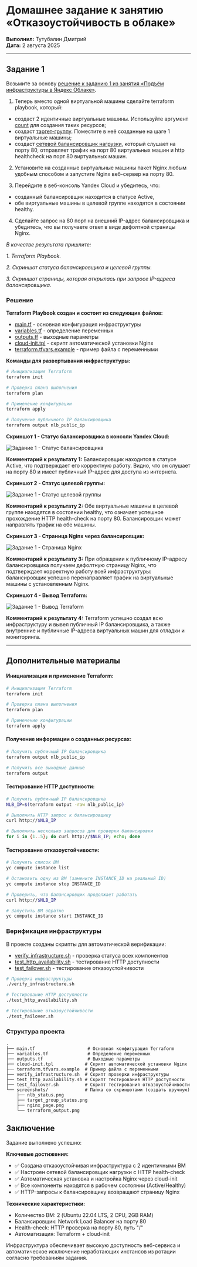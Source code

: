 # Домашнее задание к занятию «Отказоустойчивость в облаке»

**Выполнил:** Тутубалин Дмитрий   
**Дата:** 2 августа 2025

---

## Задание 1

Возьмите за основу [решение к заданию 1 из занятия «Подъём инфраструктуры в Яндекс Облаке»](https://github.com/netology-code/sdvps-homeworks/blob/main/7-03.md#задание-1).

1. Теперь вместо одной виртуальной машины сделайте terraform playbook, который:

- создаст 2 идентичные виртуальные машины. Используйте аргумент [count](https://www.terraform.io/docs/language/meta-arguments/count.html) для создания таких ресурсов;
- создаст [таргет-группу](https://registry.terraform.io/providers/yandex-cloud/yandex/latest/docs/resources/lb_target_group). Поместите в неё созданные на шаге 1 виртуальные машины;
- создаст [сетевой балансировщик нагрузки](https://registry.terraform.io/providers/yandex-cloud/yandex/latest/docs/resources/lb_network_load_balancer), который слушает на порту 80, отправляет трафик на порт 80 виртуальных машин и http healthcheck на порт 80 виртуальных машин.

2. Установите на созданные виртуальные машины пакет Nginx любым удобным способом и запустите Nginx веб-сервер на порту 80.

3. Перейдите в веб-консоль Yandex Cloud и убедитесь, что: 

- созданный балансировщик находится в статусе Active,
- обе виртуальные машины в целевой группе находятся в состоянии healthy.

4. Сделайте запрос на 80 порт на внешний IP-адрес балансировщика и убедитесь, что вы получаете ответ в виде дефолтной страницы Nginx.

*В качестве результата пришлите:*

*1. Terraform Playbook.*

*2. Скриншот статуса балансировщика и целевой группы.*

*3. Скриншот страницы, которая открылась при запросе IP-адреса балансировщика.*

### Решение

**Terraform Playbook создан и состоит из следующих файлов:**

- [main.tf](main.tf) - основная конфигурация инфраструктуры
- [variables.tf](variables.tf) - определение переменных
- [outputs.tf](outputs.tf) - выходные параметры
- [cloud-init.tpl](cloud-init.tpl) - скрипт автоматической установки Nginx
- [terraform.tfvars.example](terraform.tfvars.example) - пример файла с переменными

**Команды для развертывания инфраструктуры:**

```bash
# Инициализация Terraform
terraform init

# Проверка плана выполнения
terraform plan

# Применение конфигурации
terraform apply

# Получение публичного IP балансировщика
terraform output nlb_public_ip
```

**Скриншот 1 - Статус балансировщика в консоли Yandex Cloud:**

![Задание 1 - Статус балансировщика](screenshots/nlb_status.png)

**Комментарий к результату 1:**
Балансировщик находится в статусе Active, что подтверждает его корректную работу. Видно, что он слушает на порту 80 и имеет публичный IP-адрес для доступа из интернета.

**Скриншот 2 - Статус целевой группы:**

![Задание 1 - Статус целевой группы](screenshots/target_group_status.png)

**Комментарий к результату 2:**
Обе виртуальные машины в целевой группе находятся в состоянии healthy, что означает успешное прохождение HTTP health-check на порту 80. Балансировщик может направлять трафик на обе машины.

**Скриншот 3 - Страница Nginx через балансировщик:**

![Задание 1 - Страница Nginx](screenshots/nginx_page.png)

**Комментарий к результату 3:**
При обращении к публичному IP-адресу балансировщика получаем дефолтную страницу Nginx, что подтверждает корректную работу всей инфраструктуры: балансировщик успешно перенаправляет трафик на виртуальные машины с установленным Nginx.

**Скриншот 4 - Вывод Terraform:**

![Задание 1 - Вывод Terraform](screenshots/terraform_output.png)

**Комментарий к результату 4:**
Terraform успешно создал всю инфраструктуру и вывел публичный IP балансировщика, а также внутренние и публичные IP-адреса виртуальных машин для отладки и мониторинга.

---

## Дополнительные материалы

#### Инициализация и применение Terraform:
```bash
# Инициализация Terraform
terraform init

# Проверка плана выполнения
terraform plan

# Применение конфигурации
terraform apply
```

#### Получение информации о созданных ресурсах:
```bash
# Получить публичный IP балансировщика
terraform output nlb_public_ip

# Получить все выходные данные
terraform output
```

#### Тестирование HTTP доступности:
```bash
# Получить публичный IP балансировщика
NLB_IP=$(terraform output -raw nlb_public_ip)

# Выполнить HTTP запрос к балансировщику
curl http://$NLB_IP

# Выполнить несколько запросов для проверки балансировки
for i in {1..5}; do curl http://$NLB_IP; echo; done
```

#### Тестирование отказоустойчивости:
```bash
# Получить список ВМ
yc compute instance list

# Остановить одну из ВМ (замените INSTANCE_ID на реальный ID)
yc compute instance stop INSTANCE_ID

# Проверить, что балансировщик продолжает работать
curl http://$NLB_IP

# Запустить ВМ обратно
yc compute instance start INSTANCE_ID
```

### Верификация инфраструктуры

В проекте созданы скрипты для автоматической верификации:

- [verify_infrastructure.sh](verify_infrastructure.sh) - проверка статуса всех компонентов
- [test_http_availability.sh](test_http_availability.sh) - тестирование HTTP доступности
- [test_failover.sh](test_failover.sh) - тестирование отказоустойчивости

```bash
# Проверка инфраструктуры
./verify_infrastructure.sh

# Тестирование HTTP доступности
./test_http_availability.sh

# Тестирование отказоустойчивости
./test_failover.sh
```

### Структура проекта

```
.
├── main.tf                    # Основная конфигурация Terraform
├── variables.tf               # Определение переменных
├── outputs.tf                 # Выходные параметры
├── cloud-init.tpl            # Скрипт автоматической установки Nginx
├── terraform.tfvars.example  # Пример файла с переменными
├── verify_infrastructure.sh  # Скрипт проверки инфраструктуры
├── test_http_availability.sh # Скрипт тестирования HTTP доступности
├── test_failover.sh          # Скрипт тестирования отказоустойчивости
└── screenshots/              # Папка со скриншотами (создать вручную)
    ├── nlb_status.png
    ├── target_group_status.png
    ├── nginx_page.png
    └── terraform_output.png
```

## Заключение

Задание выполнено успешно:

**Ключевые достижения:**
- ✅ Создана отказоустойчивая инфраструктура с 2 идентичными ВМ
- ✅ Настроен сетевой балансировщик нагрузки с HTTP health-check
- ✅ Автоматическая установка и настройка Nginx через cloud-init
- ✅ Все компоненты находятся в рабочем состоянии (Active/Healthy)
- ✅ HTTP-запросы к балансировщику возвращают страницу Nginx

**Технические характеристики:**
- Количество ВМ: 2 (Ubuntu 22.04 LTS, 2 CPU, 2GB RAM)
- Балансировщик: Network Load Balancer на порту 80
- Health-check: HTTP проверка на порту 80, путь "/"
- Автоматизация: Terraform + cloud-init

Инфраструктура обеспечивает высокую доступность веб-сервиса и автоматическое исключение неработающих инстансов из ротации согласно требованиям задания.
